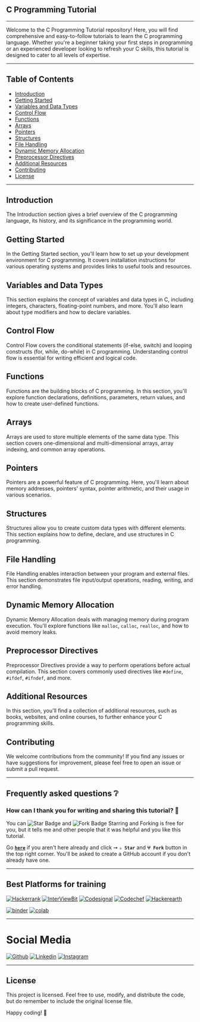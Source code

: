 ## C Programming Tutorial 

---

Welcome to the C Programming Tutorial repository! Here, you will find comprehensive and easy-to-follow tutorials to learn the C programming language. Whether you're a beginner taking your first steps in programming or an experienced developer looking to refresh your C skills, this tutorial is designed to cater to all levels of expertise.

---

## Table of Contents

- [Introduction](#introduction)
- [Getting Started](#getting-started)
- [Variables and Data Types](#variables-and-data-types)
- [Control Flow](#control-flow)
- [Functions](#functions)
- [Arrays](#arrays)
- [Pointers](#pointers)
- [Structures](#structures)
- [File Handling](#file-handling)
- [Dynamic Memory Allocation](#dynamic-memory-allocation)
- [Preprocessor Directives](#preprocessor-directives)
- [Additional Resources](#additional-resources)
- [Contributing](#contributing)
- [License](#license)

---

## Introduction

The Introduction section gives a brief overview of the C programming language, its history, and its significance in the programming world.

## Getting Started

In the Getting Started section, you'll learn how to set up your development environment for C programming. It covers installation instructions for various operating systems and provides links to useful tools and resources.

## Variables and Data Types

This section explains the concept of variables and data types in C, including integers, characters, floating-point numbers, and more. You'll also learn about type modifiers and how to declare variables.

## Control Flow

Control Flow covers the conditional statements (if-else, switch) and looping constructs (for, while, do-while) in C programming. Understanding control flow is essential for writing efficient and logical code.

## Functions

Functions are the building blocks of C programming. In this section, you'll explore function declarations, definitions, parameters, return values, and how to create user-defined functions.

## Arrays

Arrays are used to store multiple elements of the same data type. This section covers one-dimensional and multi-dimensional arrays, array indexing, and common array operations.

## Pointers

Pointers are a powerful feature of C programming. Here, you'll learn about memory addresses, pointers' syntax, pointer arithmetic, and their usage in various scenarios.

## Structures

Structures allow you to create custom data types with different elements. This section explains how to define, declare, and use structures in C programming.

## File Handling

File Handling enables interaction between your program and external files. This section demonstrates file input/output operations, reading, writing, and error handling.

## Dynamic Memory Allocation

Dynamic Memory Allocation deals with managing memory during program execution. You'll explore functions like `malloc`, `calloc`, `realloc`, and how to avoid memory leaks.

## Preprocessor Directives

Preprocessor Directives provide a way to perform operations before actual compilation. This section covers commonly used directives like `#define`, `#ifdef`, `#ifndef`, and more.

## Additional Resources

In this section, you'll find a collection of additional resources, such as books, websites, and online courses, to further enhance your C programming skills.

## Contributing

We welcome contributions from the community! If you find any issues or have suggestions for improvement, please feel free to open an issue or submit a pull request. 

---

## Frequently asked questions ❔

### How can I thank you for writing and sharing this tutorial? 🌷

You can <img src="https://img.shields.io/static/v1?label=%E2%AD%90 Star &message=if%20useful&style=style=flat&color=blue" alt="Star Badge"/> and <img src="https://img.shields.io/static/v1?label=%E2%B5%96 Fork &message=if%20useful&style=style=flat&color=blue" alt="Fork Badge"/> Starring and Forking is free for you, but it tells me and other people that it was helpful and you like this tutorial.

Go [**`here`**](https://github.com/azharbinsagar/C_Programming_Tutorial) if you aren't here already and click ➞ **`✰ Star`** and **`ⵖ Fork`** button in the top right corner. You'll be asked to create a GitHub account if you don't already have one.

---

## Best Platforms for training

[![Hackerrank](https://img.shields.io/badge/-hackerrank-7cfc00?style=flat&labelColor=7cfc00&logo=hackerrank&logoColor=white)](https://www.hackerrank.com/dashboard)	
[![InterViewBit](https://img.shields.io/badge/-Interviewbit-87ceeb?style=flat&labelColor=87ceeb&logo=Interviewbit&logoColor=white)](https://www.interviewbit.com/practice/)
[![Codesignal](https://img.shields.io/badge/codesignal-blue.svg)](https://app.codesignal.com/login)	
[![Codechef](https://img.shields.io/badge/-Codechef-909090?style=flat&labelColor=909090&logo=Codechef&logoColor=white)](https://www.codechef.com/#students)
[![Hackerearth](https://img.shields.io/badge/hackerearth-purple.svg)](https://www.hackerearth.com/for-developers/)	


<p align="left"> 
<a href="https://mybinder.org/"><img src="https://mybinder.org/badge_logo.svg" alt="binder"/></a>
<a href="https://colab.research.google.com/github/"><img src="https://colab.research.google.com/assets/colab-badge.svg" alt="colab"/></a>
</p>     
 
---

# Social Media #
[![Github](https://img.shields.io/badge/-Github-000?style=flat&logo=Github&logoColor=white)](https://github.com/azharbinsagar/)
[![Linkedin](https://img.shields.io/badge/-LinkedIn-blue?style=flat&logo=Linkedin&logoColor=white)](https://www.linkedin.com/in/azhar-bin-sagar-123855122/)
[![Instagram](https://img.shields.io/badge/-instagram-E1306C?style=flat&logo=instagram&logoColor=white)](https://instagram.com/azharbinsagar?igshid=OGQ5ZDc2ODk2ZA==/)

---

## License

This project is licensed. Feel free to use, modify, and distribute the code, but do remember to include the original license file.

Happy coding! 🚀
